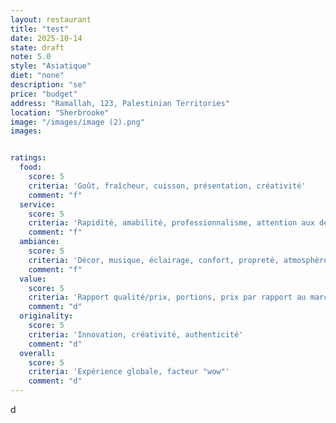 ```yaml
---
layout: restaurant
title: "test"
date: 2025-10-14
state: draft
note: 5.0
style: "Asiatique"
diet: "none"
description: "se"
price: "budget"
address: "Ramallah, 123, Palestinian Territories"
location: "Sherbrooke"
image: "/images/image (2).png"
images:


ratings:
  food:
    score: 5
    criteria: 'Goût, fraîcheur, cuisson, présentation, créativité'
    comment: "f"
  service:
    score: 5
    criteria: 'Rapidité, amabilité, professionnalisme, attention aux détails'
    comment: "f"
  ambiance:
    score: 5
    criteria: 'Décor, musique, éclairage, confort, propreté, atmosphère générale'
    comment: "f"
  value:
    score: 5
    criteria: 'Rapport qualité/prix, portions, prix par rapport au marché'
    comment: "d"
  originality:
    score: 5
    criteria: 'Innovation, créativité, authenticité'
    comment: "d"
  overall:
    score: 5
    criteria: 'Expérience globale, facteur "wow"'
    comment: "d"
---
```




d